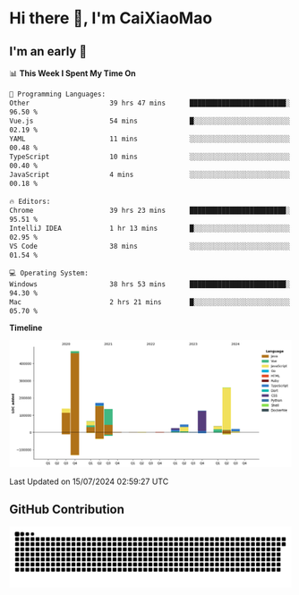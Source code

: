 # Hi there 👋, I'm CaiXiaoMao

## I'm an early 🐤
<!--START_SECTION:waka-->
📊 **This Week I Spent My Time On** 

```text
💬 Programming Languages: 
Other                    39 hrs 47 mins      ████████████████████████░   96.50 % 
Vue.js                   54 mins             █░░░░░░░░░░░░░░░░░░░░░░░░   02.19 % 
YAML                     11 mins             ░░░░░░░░░░░░░░░░░░░░░░░░░   00.48 % 
TypeScript               10 mins             ░░░░░░░░░░░░░░░░░░░░░░░░░   00.40 % 
JavaScript               4 mins              ░░░░░░░░░░░░░░░░░░░░░░░░░   00.18 % 

🔥 Editors: 
Chrome                   39 hrs 23 mins      ████████████████████████░   95.51 % 
IntelliJ IDEA            1 hr 13 mins        █░░░░░░░░░░░░░░░░░░░░░░░░   02.95 % 
VS Code                  38 mins             ░░░░░░░░░░░░░░░░░░░░░░░░░   01.54 % 

💻 Operating System: 
Windows                  38 hrs 53 mins      ████████████████████████░   94.30 % 
Mac                      2 hrs 21 mins       █░░░░░░░░░░░░░░░░░░░░░░░░   05.70 % 
```

**Timeline**

![Lines of Code chart](https://raw.githubusercontent.com/caixiaomao/caixiaomao/main/assets/bar_graph.png)


 Last Updated on 15/07/2024 02:59:27 UTC
<!--END_SECTION:waka-->

## GitHub Contribution
<picture>
  <source media="(prefers-color-scheme: dark)" srcset="/dist/snake/github-contribution-grid-snake-dark.svg" />
  <source media="(prefers-color-scheme: light)" srcset="/dist/snake/github-contribution-grid-snake.svg" />
  <img alt="github contribution grid snake animation" src="/dist/snake/github-contribution-grid-snake.svg" />
</picture>
